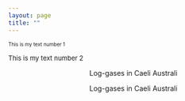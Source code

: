 ```yaml
---
layout: page
title: ""
---
```


<font size="1"> This is my text number 1 </font> 

<font size="2"> This is my text number 2 </font> 

<p style="text-align: center;">Log-gases in Caeli Australi</p>

<p style="text-align: center;">Log-gases in Caeli Australi</p>
